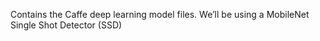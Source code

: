 Contains the Caffe deep learning model files. We’ll be using a MobileNet Single Shot Detector (SSD) 

